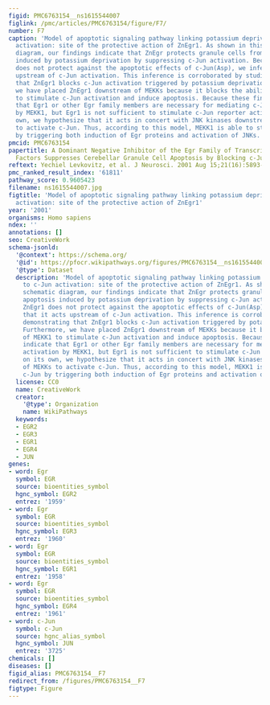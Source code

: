 ```yaml
---
figid: PMC6763154__ns1615544007
figlink: /pmc/articles/PMC6763154/figure/F7/
number: F7
caption: 'Model of apoptotic signaling pathway linking potassium deprivation to c-Jun
  activation: site of the protective action of ZnEgr1. As shown in this schematic
  diagram, our findings indicate that ZnEgr protects granule cells from apoptosis
  induced by potassium deprivation by suppressing c-Jun activation. Because ZnEgr1
  does not protect against the apoptotic effects of c-Jun(Asp), we infer that it acts
  upstream of c-Jun activation. This inference is corroborated by studies demonstrating
  that ZnEgr1 blocks c-Jun activation triggered by potassium deprivation. Furthermore,
  we have placed ZnEgr1 downstream of MEKKs because it blocks the ability of MEKK1
  to stimulate c-Jun activation and induce apoptosis. Because these findings indicate
  that Egr1 or other Egr family members are necessary for mediating c-Jun activation
  by MEKK1, but Egr1 is not sufficient to stimulate c-Jun reporter activity on its
  own, we hypothesize that it acts in concert with JNK kinases downstream of MEKKs
  to activate c-Jun. Thus, according to this model, MEKK1 is able to stimulate c-Jun
  by triggering both induction of Egr proteins and activation of JNKs.'
pmcid: PMC6763154
papertitle: A Dominant Negative Inhibitor of the Egr Family of Transcription Regulatory
  Factors Suppresses Cerebellar Granule Cell Apoptosis by Blocking c-Jun Activation.
reftext: Yechiel Levkovitz, et al. J Neurosci. 2001 Aug 15;21(16):5893-5901.
pmc_ranked_result_index: '61811'
pathway_score: 0.9605423
filename: ns1615544007.jpg
figtitle: 'Model of apoptotic signaling pathway linking potassium deprivation to c-Jun
  activation: site of the protective action of ZnEgr1'
year: '2001'
organisms: Homo sapiens
ndex: ''
annotations: []
seo: CreativeWork
schema-jsonld:
  '@context': https://schema.org/
  '@id': https://pfocr.wikipathways.org/figures/PMC6763154__ns1615544007.html
  '@type': Dataset
  description: 'Model of apoptotic signaling pathway linking potassium deprivation
    to c-Jun activation: site of the protective action of ZnEgr1. As shown in this
    schematic diagram, our findings indicate that ZnEgr protects granule cells from
    apoptosis induced by potassium deprivation by suppressing c-Jun activation. Because
    ZnEgr1 does not protect against the apoptotic effects of c-Jun(Asp), we infer
    that it acts upstream of c-Jun activation. This inference is corroborated by studies
    demonstrating that ZnEgr1 blocks c-Jun activation triggered by potassium deprivation.
    Furthermore, we have placed ZnEgr1 downstream of MEKKs because it blocks the ability
    of MEKK1 to stimulate c-Jun activation and induce apoptosis. Because these findings
    indicate that Egr1 or other Egr family members are necessary for mediating c-Jun
    activation by MEKK1, but Egr1 is not sufficient to stimulate c-Jun reporter activity
    on its own, we hypothesize that it acts in concert with JNK kinases downstream
    of MEKKs to activate c-Jun. Thus, according to this model, MEKK1 is able to stimulate
    c-Jun by triggering both induction of Egr proteins and activation of JNKs.'
  license: CC0
  name: CreativeWork
  creator:
    '@type': Organization
    name: WikiPathways
  keywords:
  - EGR2
  - EGR3
  - EGR1
  - EGR4
  - JUN
genes:
- word: Egr
  symbol: EGR
  source: bioentities_symbol
  hgnc_symbol: EGR2
  entrez: '1959'
- word: Egr
  symbol: EGR
  source: bioentities_symbol
  hgnc_symbol: EGR3
  entrez: '1960'
- word: Egr
  symbol: EGR
  source: bioentities_symbol
  hgnc_symbol: EGR1
  entrez: '1958'
- word: Egr
  symbol: EGR
  source: bioentities_symbol
  hgnc_symbol: EGR4
  entrez: '1961'
- word: c-Jun
  symbol: c-Jun
  source: hgnc_alias_symbol
  hgnc_symbol: JUN
  entrez: '3725'
chemicals: []
diseases: []
figid_alias: PMC6763154__F7
redirect_from: /figures/PMC6763154__F7
figtype: Figure
---
```

